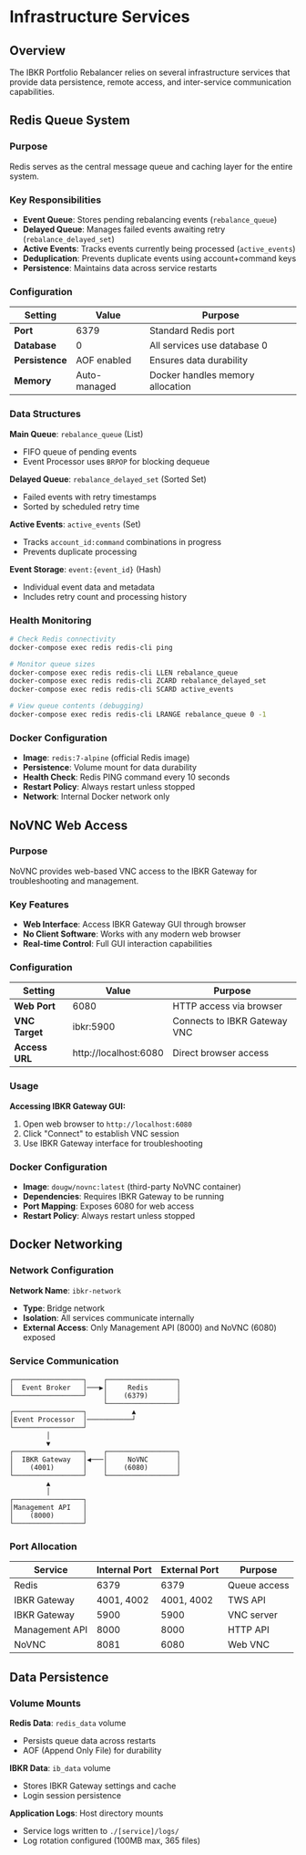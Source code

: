 # Infrastructure Services

## Overview

The IBKR Portfolio Rebalancer relies on several infrastructure services that provide data persistence, remote access, and inter-service communication capabilities.

## Redis Queue System

### Purpose
Redis serves as the central message queue and caching layer for the entire system.

### Key Responsibilities
- **Event Queue**: Stores pending rebalancing events (`rebalance_queue`)
- **Delayed Queue**: Manages failed events awaiting retry (`rebalance_delayed_set`)
- **Active Events**: Tracks events currently being processed (`active_events`)
- **Deduplication**: Prevents duplicate events using account+command keys
- **Persistence**: Maintains data across service restarts

### Configuration

| Setting | Value | Purpose |
|---------|-------|---------|
| **Port** | 6379 | Standard Redis port |
| **Database** | 0 | All services use database 0 |
| **Persistence** | AOF enabled | Ensures data durability |
| **Memory** | Auto-managed | Docker handles memory allocation |

### Data Structures

**Main Queue**: `rebalance_queue` (List)
- FIFO queue of pending events
- Event Processor uses `BRPOP` for blocking dequeue

**Delayed Queue**: `rebalance_delayed_set` (Sorted Set)  
- Failed events with retry timestamps
- Sorted by scheduled retry time

**Active Events**: `active_events` (Set)
- Tracks `account_id:command` combinations in progress
- Prevents duplicate processing

**Event Storage**: `event:{event_id}` (Hash)
- Individual event data and metadata
- Includes retry count and processing history

### Health Monitoring

```bash
# Check Redis connectivity
docker-compose exec redis redis-cli ping

# Monitor queue sizes
docker-compose exec redis redis-cli LLEN rebalance_queue
docker-compose exec redis redis-cli ZCARD rebalance_delayed_set
docker-compose exec redis redis-cli SCARD active_events

# View queue contents (debugging)
docker-compose exec redis redis-cli LRANGE rebalance_queue 0 -1
```

### Docker Configuration

- **Image**: `redis:7-alpine` (official Redis image)
- **Persistence**: Volume mount for data durability
- **Health Check**: Redis PING command every 10 seconds
- **Restart Policy**: Always restart unless stopped
- **Network**: Internal Docker network only

## NoVNC Web Access

### Purpose
NoVNC provides web-based VNC access to the IBKR Gateway for troubleshooting and management.

### Key Features
- **Web Interface**: Access IBKR Gateway GUI through browser
- **No Client Software**: Works with any modern web browser
- **Real-time Control**: Full GUI interaction capabilities

### Configuration

| Setting | Value | Purpose |
|---------|-------|---------|
| **Web Port** | 6080 | HTTP access via browser |
| **VNC Target** | ibkr:5900 | Connects to IBKR Gateway VNC |
| **Access URL** | http://localhost:6080 | Direct browser access |

### Usage

**Accessing IBKR Gateway GUI:**
1. Open web browser to `http://localhost:6080`
2. Click "Connect" to establish VNC session
3. Use IBKR Gateway interface for troubleshooting

### Docker Configuration

- **Image**: `dougw/novnc:latest` (third-party NoVNC container)
- **Dependencies**: Requires IBKR Gateway to be running
- **Port Mapping**: Exposes 6080 for web access
- **Restart Policy**: Always restart unless stopped

## Docker Networking

### Network Configuration

**Network Name**: `ibkr-network`
- **Type**: Bridge network
- **Isolation**: All services communicate internally
- **External Access**: Only Management API (8000) and NoVNC (6080) exposed

### Service Communication

```
┌─────────────────┐    ┌─────────────────┐
│  Event Broker   │───▶│     Redis       │
└─────────────────┘    │    (6379)       │
                       └─────────────────┘
┌─────────────────┐           ▲
│Event Processor  │───────────┘
└─────────────────┘
         │
         ▼
┌─────────────────┐    ┌─────────────────┐
│  IBKR Gateway   │◀───│     NoVNC       │
│    (4001)       │    │    (6080)       │
└─────────────────┘    └─────────────────┘
         ▲
         │
┌─────────────────┐
│Management API   │
│    (8000)       │
└─────────────────┘
```

### Port Allocation

| Service | Internal Port | External Port | Purpose |
|---------|---------------|---------------|---------|
| Redis | 6379 | 6379 | Queue access |
| IBKR Gateway | 4001, 4002 | 4001, 4002 | TWS API |
| IBKR Gateway | 5900 | 5900 | VNC server |
| Management API | 8000 | 8000 | HTTP API |
| NoVNC | 8081 | 6080 | Web VNC |

## Data Persistence

### Volume Mounts

**Redis Data**: `redis_data` volume
- Persists queue data across restarts
- AOF (Append Only File) for durability

**IBKR Data**: `ib_data` volume  
- Stores IBKR Gateway settings and cache
- Login session persistence

**Application Logs**: Host directory mounts
- Service logs written to `./[service]/logs/`
- Log rotation configured (100MB max, 365 files)

